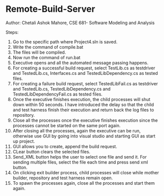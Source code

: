# Remote-Build-Server

Author: Chetali Ashok Mahore, CSE 681- Software Modeling and Analysis

Steps:
1. Go to the specific path where Project4.sln is saved.
2. Write the command of compile.bat
3. The files will be compiled. 
4. Now run the command of run.bat
5. Executive opens and all the automated message passing happens.
6. For creating a successful build request, select TestLib.cs as testdriver and TestedLib.cs, Interfaces.cs and TestedLibDependency.cs as tested files.
7. For creating a failure build request, select TestedLibFail.cs as testdriver and TestedLib.cs, TestedLibDependency.cs and TestedLibDependencyFail.cs as tested files.
8. Once the executive finishes execution, the child processes will shut down within 50 seconds. I have introduced the delay so that the child and test harness finish their execution and return back the log files to repository.
9. Close all the processes once the executive finishes execution since the processes cannot be started on the same port again.
10. After closing all the processes, again the executive can be run, otherwise use GUI by going into visual studio and starting GUI as start up project.
11. GUI allows you to create, append the build request.
12. CLear button clears the selected files.
13. Send_XML button helps the user to select one file and send it. For sending multiple files, select the file each time and press send xml button.
14. On clicking exit builder process, child processes will close while mother builder, repository and test harness remain open.
15. To spawn the processes again, close all the processes and start them again.

